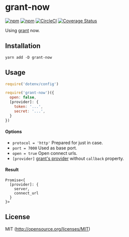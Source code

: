 # grant-now

[![npm](https://img.shields.io/npm/v/grant-now.svg?longCache=true&style=flat-square)](https://yarnpkg.com/en/package/grant-now)
[![npm](https://img.shields.io/npm/dm/grant-now.svg?longCache=true&style=flat-square)](https://www.npmjs.com/package/grant-now)
[![CircleCI](https://img.shields.io/circleci/project/github/kthjm/grant-now.svg?longCache=true&style=flat-square)](https://circleci.com/gh/kthjm/grant-now)
[![Coverage Status](https://img.shields.io/codecov/c/github/kthjm/grant-now.svg?longCache=true&style=flat-square)](https://codecov.io/github/kthjm/grant-now)

Using [grant](https://github.com/simov/grant) now.

## Installation
```shell
yarn add -D grant-now
```

## Usage
```js
require('dotenv/config')

require('grant-now')({
  open: false,
  [provider]: {
    token: '...',
    secret: '...',
  }
})
```

#### Options
- `protocol = 'http'` Prepared for just in case.
- `port = 7000` Used as base port.
- `open = true` Open connect urls.
- `[provider]` [grant's provider](https://github.com/simov/grant#configuration) without `callback` property.

#### Result
```
Promise<{
  [provider]: {
    server,
    connect_url
  }
}>
```

## License

MIT (http://opensource.org/licenses/MIT)